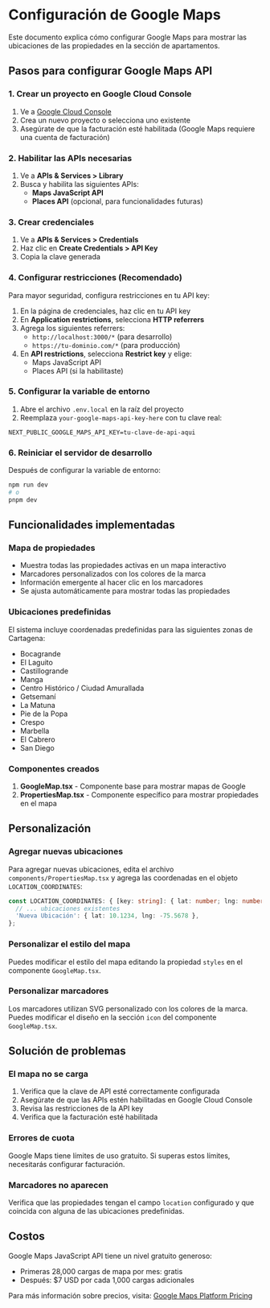 # Configuración de Google Maps

Este documento explica cómo configurar Google Maps para mostrar las ubicaciones de las propiedades en la sección de apartamentos.

## Pasos para configurar Google Maps API

### 1. Crear un proyecto en Google Cloud Console

1. Ve a [Google Cloud Console](https://console.cloud.google.com/)
2. Crea un nuevo proyecto o selecciona uno existente
3. Asegúrate de que la facturación esté habilitada (Google Maps requiere una cuenta de facturación)

### 2. Habilitar las APIs necesarias

1. Ve a **APIs & Services > Library**
2. Busca y habilita las siguientes APIs:
   - **Maps JavaScript API**
   - **Places API** (opcional, para funcionalidades futuras)

### 3. Crear credenciales

1. Ve a **APIs & Services > Credentials**
2. Haz clic en **Create Credentials > API Key**
3. Copia la clave generada

### 4. Configurar restricciones (Recomendado)

Para mayor seguridad, configura restricciones en tu API key:

1. En la página de credenciales, haz clic en tu API key
2. En **Application restrictions**, selecciona **HTTP referrers**
3. Agrega los siguientes referrers:
   - `http://localhost:3000/*` (para desarrollo)
   - `https://tu-dominio.com/*` (para producción)
4. En **API restrictions**, selecciona **Restrict key** y elige:
   - Maps JavaScript API
   - Places API (si la habilitaste)

### 5. Configurar la variable de entorno

1. Abre el archivo `.env.local` en la raíz del proyecto
2. Reemplaza `your-google-maps-api-key-here` con tu clave real:

```env
NEXT_PUBLIC_GOOGLE_MAPS_API_KEY=tu-clave-de-api-aqui
```

### 6. Reiniciar el servidor de desarrollo

Después de configurar la variable de entorno:

```bash
npm run dev
# o
pnpm dev
```

## Funcionalidades implementadas

### Mapa de propiedades
- Muestra todas las propiedades activas en un mapa interactivo
- Marcadores personalizados con los colores de la marca
- Información emergente al hacer clic en los marcadores
- Se ajusta automáticamente para mostrar todas las propiedades

### Ubicaciones predefinidas
El sistema incluye coordenadas predefinidas para las siguientes zonas de Cartagena:

- Bocagrande
- El Laguito
- Castillogrande
- Manga
- Centro Histórico / Ciudad Amurallada
- Getsemaní
- La Matuna
- Pie de la Popa
- Crespo
- Marbella
- El Cabrero
- San Diego

### Componentes creados

1. **GoogleMap.tsx** - Componente base para mostrar mapas de Google
2. **PropertiesMap.tsx** - Componente específico para mostrar propiedades en el mapa

## Personalización

### Agregar nuevas ubicaciones

Para agregar nuevas ubicaciones, edita el archivo `components/PropertiesMap.tsx` y agrega las coordenadas en el objeto `LOCATION_COORDINATES`:

```typescript
const LOCATION_COORDINATES: { [key: string]: { lat: number; lng: number } } = {
  // ... ubicaciones existentes
  'Nueva Ubicación': { lat: 10.1234, lng: -75.5678 },
};
```

### Personalizar el estilo del mapa

Puedes modificar el estilo del mapa editando la propiedad `styles` en el componente `GoogleMap.tsx`.

### Personalizar marcadores

Los marcadores utilizan SVG personalizado con los colores de la marca. Puedes modificar el diseño en la sección `icon` del componente `GoogleMap.tsx`.

## Solución de problemas

### El mapa no se carga
1. Verifica que la clave de API esté correctamente configurada
2. Asegúrate de que las APIs estén habilitadas en Google Cloud Console
3. Revisa las restricciones de la API key
4. Verifica que la facturación esté habilitada

### Errores de cuota
Google Maps tiene límites de uso gratuito. Si superas estos límites, necesitarás configurar facturación.

### Marcadores no aparecen
Verifica que las propiedades tengan el campo `location` configurado y que coincida con alguna de las ubicaciones predefinidas.

## Costos

Google Maps JavaScript API tiene un nivel gratuito generoso:
- Primeras 28,000 cargas de mapa por mes: gratis
- Después: $7 USD por cada 1,000 cargas adicionales

Para más información sobre precios, visita: [Google Maps Platform Pricing](https://cloud.google.com/maps-platform/pricing)